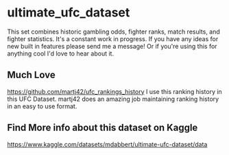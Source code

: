 # ultimate_ufc_dataset
This set combines historic gambling odds, fighter ranks, match results, and fighter statistics.  It's a constant work in progress.  If you have any ideas for new built in features please send me a message!  Or if you're using this for anything cool I'd love to hear about it.

## Much Love
https://github.com/martj42/ufc_rankings_history
I use this ranking history in this UFC Dataset.  martj42 does an amazing job maintaining ranking history in an easy to use format.

## Find More info about this dataset on Kaggle
https://www.kaggle.com/datasets/mdabbert/ultimate-ufc-dataset/data

